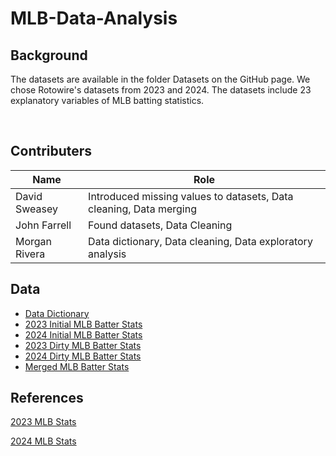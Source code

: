 # MLB-Data-Analysis

## Background 
The datasets are available in the folder Datasets on the GitHub page. We chose Rotowire's datasets from 2023 and 2024. The datasets include 23 explanatory variables of MLB batting statistics.

<br>


## Contributers

|Name               | Role
|-------------------|----------------------------------------------------
| David Sweasey     | Introduced missing values to datasets, Data cleaning, Data merging
| John Farrell      | Found datasets, Data Cleaning
| Morgan Rivera     | Data dictionary, Data cleaning, Data exploratory analysis


## Data
- [Data Dictionary](https://github.com/csc442-team11/MLB-Data-Analysis/blob/main/Datasets/data_dictionary.md)
- [2023 Initial MLB Batter Stats](https://github.com/csc442-team11/MLB-Data-Analysis/blob/main/Datasets/mlb-player-stats-Batters-2023-initial.csv)
- [2024 Initial MLB Batter Stats](https://github.com/csc442-team11/MLB-Data-Analysis/blob/main/Datasets/mlb-player-stats-Batters-2023-initial.csv)
- [2023 Dirty MLB Batter Stats](https://github.com/csc442-team11/MLB-Data-Analysis/blob/main/Datasets/mlb-player-stats-Batters-2023-dirty.csv)
- [2024 Dirty MLB Batter Stats](https://github.com/csc442-team11/MLB-Data-Analysis/blob/main/Datasets/mlb-player-stats-Batters-2024-dirty.csv)
- [Merged MLB Batter Stats](https://github.com/csc442-team11/MLB-Data-Analysis/blob/main/Datasets/mlb-player-stats-Batters-2023-2024-cleaned.csv)


## References 
[2023 MLB Stats](https://www.rotowire.com/baseball/stats.php?season=2023 )

[2024 MLB Stats](https://www.rotowire.com/baseball/stats.php?season=2024 )
